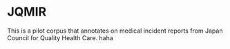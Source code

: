 # JQMIR
This is a pilot corpus that annotates on medical incident reports from Japan Council for Quality Health Care.
haha

